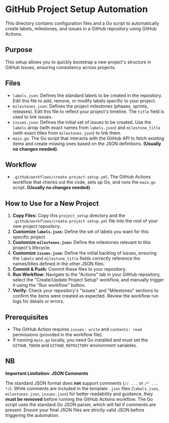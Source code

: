# GitHub Project Setup Automation

This directory contains configuration files and a Go script to automatically create labels, milestones, and issues in a GitHub repository using GitHub Actions.

## Purpose

This setup allows you to quickly bootstrap a new project's structure in GitHub Issues, ensuring consistency across projects.

## Files

*   `labels.json`: Defines the standard labels to be created in the repository. Edit this file to add, remove, or modify labels specific to your project.
*   `milestones.json`: Defines the project milestones (phases, sprints, releases). Edit this file to reflect your project's timeline. The `title` field is used to link issues.
*   `issues.json`: Defines the initial set of issues to be created. Use the `labels` array (with exact names from `labels.json`) and `milestone_title` (with exact titles from `milestones.json`) to link them.
*   `main.go`: The Go script that interacts with the GitHub API to fetch existing items and create missing ones based on the JSON definitions. **(Usually no changes needed)**.

## Workflow

*   `.github/workflows/create-project-setup.yml`: The GitHub Actions workflow that checks out the code, sets up Go, and runs the `main.go` script. **(Usually no changes needed)**.

## How to Use for a New Project

1.  **Copy Files:** Copy this `project_setup` directory and the `.github/workflows/create-project-setup.yml` file into the root of your new project repository.
2.  **Customize `labels.json`:** Define the set of labels you want for this specific project.
3.  **Customize `milestones.json`:** Define the milestones relevant to this project's lifecycle.
4.  **Customize `issues.json`:** Define the initial backlog of issues, ensuring the `labels` and `milestone_title` fields correctly reference the names/titles defined in the other JSON files.
5.  **Commit & Push:** Commit these files to your repository.
6.  **Run Workflow:** Navigate to the "Actions" tab in your GitHub repository, select the "Create/Update Project Setup" workflow, and manually trigger it using the "Run workflow" button.
7.  **Verify:** Check your repository's "Issues" and "Milestones" sections to confirm the items were created as expected. Review the workflow run logs for details or errors.

## Prerequisites

*   The GitHub Action requires `issues: write` and `contents: read` permissions (provided in the workflow file).
*   If running `main.go` locally, you need Go installed and must set the `GITHUB_TOKEN` and `GITHUB_REPOSITORY` environment variables.

## NB
**Important Limitation: JSON Comments**

The standard JSON format does **not** support comments (`// ...` or `/* ... */`). While comments are included in the template `.json` files (`labels.json`, `milestones.json`, `issues.json`) for better readability and guidance, they **must be removed** before running the GitHub Actions workflow. The Go script uses the standard Go JSON parser, which will fail if comments are present. Ensure your final JSON files are strictly valid JSON before triggering the automation.
